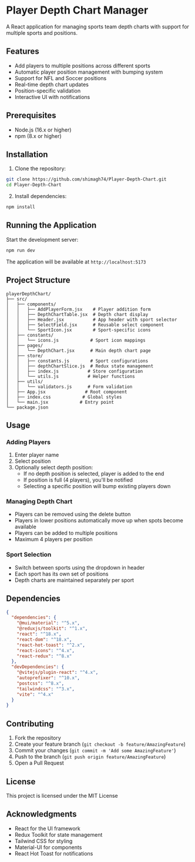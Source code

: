 # Player Depth Chart Manager

A React application for managing sports team depth charts with support for multiple sports and positions.

## Features

- Add players to multiple positions across different sports
- Automatic player position management with bumping system
- Support for NFL and Soccer positions
- Real-time depth chart updates
- Position-specific validation
- Interactive UI with notifications

## Prerequisites

- Node.js (16.x or higher)
- npm (8.x or higher)

## Installation

1. Clone the repository:
```bash
git clone https://github.com/shimagh74/Player-Depth-Chart.git
cd Player-Depth-Chart
```

2. Install dependencies:
```bash
npm install
```

## Running the Application

Start the development server:
```bash
npm run dev
```

The application will be available at `http://localhost:5173`

## Project Structure

```
playerDepthChart/
├── src/
│   ├── components/
│   │   ├── AddPlayerForm.jsx    # Player addition form
│   │   ├── DepthChartTable.jsx  # Depth chart display
│   │   ├── Header.jsx           # App header with sport selector
│   │   ├── SelectField.jsx      # Reusable select component
│   │   └── SportIcon.jsx        # Sport-specific icons
│   ├── constants/
│   │   └── icons.js            # Sport icon mappings
│   ├── pages/
│   │   └── DepthChart.jsx      # Main depth chart page
│   ├── store/
│   │   ├── constants.js        # Sport configurations
│   │   ├── depthChartSlice.js  # Redux state management
│   │   ├── index.js           # Store configuration
│   │   └── utils.js           # Helper functions
│   ├── utils/
│   │   └── validators.js      # Form validation
│   ├── App.jsx               # Root component
│   ├── index.css            # Global styles
│   └── main.jsx            # Entry point
└── package.json
```

## Usage

### Adding Players
1. Enter player name
2. Select position
3. Optionally select depth position:
   - If no depth position is selected, player is added to the end
   - If position is full (4 players), you'll be notified
   - Selecting a specific position will bump existing players down

### Managing Depth Chart
- Players can be removed using the delete button
- Players in lower positions automatically move up when spots become available
- Players can be added to multiple positions
- Maximum 4 players per position

### Sport Selection
- Switch between sports using the dropdown in header
- Each sport has its own set of positions
- Depth charts are maintained separately per sport

## Dependencies

```json
{
  "dependencies": {
    "@mui/material": "^5.x",
    "@reduxjs/toolkit": "^1.x",
    "react": "^18.x",
    "react-dom": "^18.x",
    "react-hot-toast": "^2.x",
    "react-icons": "^4.x",
    "react-redux": "^8.x"
  },
  "devDependencies": {
    "@vitejs/plugin-react": "^4.x",
    "autoprefixer": "^10.x",
    "postcss": "^8.x",
    "tailwindcss": "^3.x",
    "vite": "^4.x"
  }
}
```

## Contributing

1. Fork the repository
2. Create your feature branch (`git checkout -b feature/AmazingFeature`)
3. Commit your changes (`git commit -m 'Add some AmazingFeature'`)
4. Push to the branch (`git push origin feature/AmazingFeature`)
5. Open a Pull Request

## License

This project is licensed under the MIT License

## Acknowledgments

- React for the UI framework
- Redux Toolkit for state management
- Tailwind CSS for styling
- Material-UI for components
- React Hot Toast for notifications

